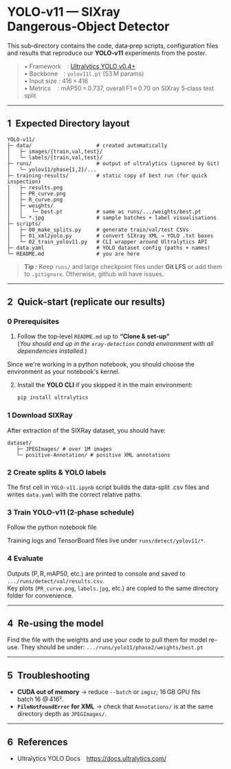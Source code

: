 # YOLO‑v11 — SIXray Dangerous‑Object Detector

This sub‑directory contains the code, data‑prep scripts, configuration files and results that reproduce our **YOLO‑v11** experiments from the poster.

> • Framework : [Ultralytics YOLO v0.4+](https://docs.ultralytics.com/)  
> • Backbone : `yolov11l.pt` (53 M params)  
> • Input size : 416 × 416  
> • Metrics    : mAP50 = 0.737, overall F1 ≈ 0.70 on SIXray 5‑class test split  

---

## 1 Expected Directory layout

```text
YOLO-v11/
├─ data/                     # created automatically
│   ├─ images/{train,val,test}/
│   └─ labels/{train,val,test}/
├─ runs/                     # output of ultralytics (ignored by Git)
│   └─ yolov11/phase{1,2}/...
├─ training-results/         # static copy of best run (for quick inspection)
│   ├─ results.png
│   ├─ PR_curve.png
│   ├─ R_curve.png
│   ├─ weights/
│   │   └─ best.pt           # same as runs/.../weights/best.pt
│   └─ *.jpg                 # sample batches + label visualisations
├─ scripts/
│   ├─ 00_make_splits.py     # generate train/val/test CSVs
│   ├─ 01_xml2yolo.py        # convert SIXray XML → YOLO .txt boxes
│   └─ 02_train_yolov11.py   # CLI wrapper around Ultralytics API
├─ data.yaml                 # YOLO dataset config (paths + names)
└─ README.md                 # you are here
```

> **Tip :** Keep `runs/` and large checkpoint files under **Git LFS** or add them to `.gitignore`. Otherwise, github will have issues.

---

## 2 Quick‑start (replicate our results)

### 0 Prerequisites

1. Follow the top‑level `README.md` up to **“Clone & set‑up”**  
   (*You should end up in the `xray-detection` conda environment with all dependencies installed.*)

Since we're working in a python notebook, you should choose the environment as your notebook's kernel.

2. Install the **YOLO CLI** if you skipped it in the main environment:
   ```bash
   pip install ultralytics
   ```

### 1 Download SIXRay

After extraction of the SIXRay dataset, you should have:

```
dataset/
   ├─ JPEGImages/ # over 1M images
   └─ positive-Annotation/ # positive XML annotations
```

### 2 Create splits & YOLO labels

The first cell in `YOLO-v11.ipynb` script builds the data-split .csv files and writes `data.yaml` with the correct relative paths.

### 3 Train YOLO‑v11 (2‑phase schedule)

Follow the python notebook file 

Training logs and TensorBoard files live under `runs/detect/yolov11/*`.

### 4 Evaluate

Outputs (P, R, mAP50, etc.) are printed to console and saved to
`.../runs/detect/val/results.csv`.  
Key plots (`PR_curve.png`, `labels.jpg`, etc.) are copied to the same directory folder for convenience.

---

## 4 Re‑using the model

Find the file with the weights and use your code to pull them for model re-use. They should be under: `.../runs/yolo11/phase2/weights/best.pt`

---

## 5 Troubleshooting

* **CUDA out of memory** → reduce `--batch` or `imgsz`; 16 GB GPU fits batch 16 @ 416².  
* **`FileNotFoundError` for XML** → check that `Annotations/` is at the same directory depth as `JPEGImages/`. 

---

## 6 References
 
* Ultralytics YOLO Docs <https://docs.ultralytics.com/>  
